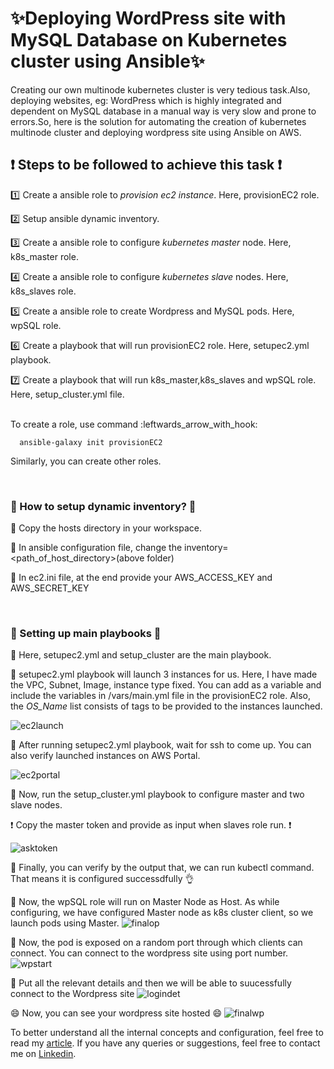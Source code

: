 # :sparkles:Deploying WordPress site with MySQL Database on Kubernetes cluster using Ansible:sparkles:
Creating our own multinode kubernetes cluster is very tedious task.Also, deploying websites, eg: WordPress which is highly integrated and dependent on MySQL database in a manual way is very slow and prone to errors.So, here is the solution for automating the creation of kubernetes multinode cluster and deploying wordpress site using Ansible on AWS. 

## :heavy_exclamation_mark: Steps to be followed to achieve this task :heavy_exclamation_mark: 

:one: Create a ansible role to *provision ec2 instance*. Here, provisionEC2 role. 

:two: Setup ansible dynamic inventory. 

:three: Create a ansible role to configure *kubernetes master* node. Here, k8s_master role. 

:four: Create a ansible role to configure *kubernetes slave* nodes. Here, k8s_slaves role. 

:five: Create a ansible role to create Wordpress and MySQL pods. Here, wpSQL role. 

:six: Create a playbook that will run provisionEC2 role. Here, setupec2.yml playbook. 

:seven: Create a playbook that will run k8s_master,k8s_slaves and wpSQL role. Here, setup_cluster.yml file. 

 <br>
To create a role, use command :leftwards_arrow_with_hook:

      ansible-galaxy init provisionEC2 
     
Similarly, you can create other roles. 

<br>

### :beginner: How to setup dynamic inventory? :beginner:
:pushpin: Copy the hosts directory in your workspace. 

:pushpin: In ansible configuration file, change the inventory=<path_of_host_directory>(above folder) 

:pushpin: In ec2.ini file, at the end provide your AWS_ACCESS_KEY and AWS_SECRET_KEY 

<br>

### :dart: Setting up main playbooks :dart:
:pushpin: Here, setupec2.yml and setup_cluster are the main playbook. 

:pushpin: setupec2.yml playbook will launch 3 instances for us. Here, I have made the VPC, Subnet, Image, instance type fixed. You can add as a variable and include the variables in /vars/main.yml file in the provisionEC2 role. Also, the *OS_Name* list consists of tags to be provided to the instances launched. 

![ec2launch](https://miro.medium.com/max/875/1*lvKRd7sTC1_dwi4unz102Q.png) 

:pushpin: After running setupec2.yml playbook, wait for ssh to come up. You can also verify launched instances on AWS Portal. 

![ec2portal](https://miro.medium.com/max/875/1*UhEG8iIJCM0k9qmhAEGLaA.png)

:pushpin: Now, run the setup_cluster.yml playbook to configure master and two slave nodes. 


:exclamation: Copy the master token and provide as input when slaves role run. :exclamation:

![asktoken](https://miro.medium.com/max/875/1*7lEocQjVgZavp0r2XxL9Kw.png) 

:pushpin: Finally, you can verify by the output that, we can run kubectl command. That means it is configured successdfully :ok_hand: 

:pushpin: Now, the wpSQL role will run on Master Node as Host. As while configuring, we have configured Master node as k8s cluster client, so we launch pods using Master. 
![finalop](https://miro.medium.com/max/875/1*-AcTVfnWF0BbypMIaNvlQw.png) 

:pushpin: Now, the pod is exposed on a random port through which clients can connect. You can connect to the wordpress site using port number. 
![wpstart](https://miro.medium.com/max/875/1*Y7UMeYsk2YLnTKbRq3kNLw.png) 

:pushpin: Put all the relevant details and then we will be able to suucessfully connect to the Wordpress site
![logindet](https://miro.medium.com/max/875/1*8VGnOz0-bmPovksatNnorg.png)

:smile: Now, you can see your wordpress site hosted :smile:
![finalwp](https://miro.medium.com/max/875/1*NWkAo6oeLGutxs_Ozyr6rQ.png)

To better understand all the internal concepts and configuration, feel free to read my [article](https://tirth1272.medium.com/automate-kubernetes-clusterusing-ansible-18238dae6239). If you have any queries or suggestions, feel free to contact me on [Linkedin](https://www.linkedin.com/in/tirupatel/).
